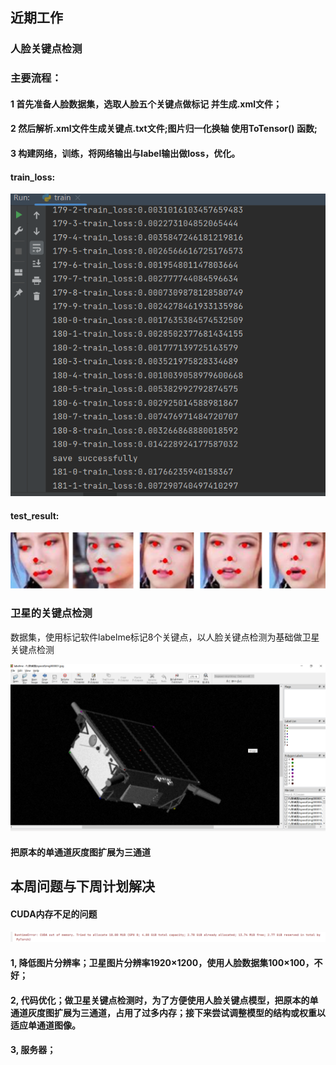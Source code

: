 ## 近期工作
### 人脸关键点检测
### 主要流程：
#### 1 首先准备人脸数据集，选取人脸五个关键点做标记 并生成.xml文件；
#### 2 然后解析.xml文件生成关键点.txt文件;图片归一化换轴 使用ToTensor() 函数;
#### 3 构建网络，训练，将网络输出与label输出做loss，优化。
#### train_loss: 
![流程图](images/8.30-1.png)
#### test_result:
![流程图](images/8.30-2.png)

### 卫星的关键点检测
数据集，使用标记软件labelme标记8个关键点，以人脸关键点检测为基础做卫星关键点检测

![流程图](images/8.30-3.png)

#### 把原本的单通道灰度图扩展为三通道

## 本周问题与下周计划解决
#### CUDA内存不足的问题
![流程图](images/8.30-4.png)
#### 1, 降低图片分辨率；卫星图片分辨率1920×1200，使用人脸数据集100×100，不好；
#### 2, 代码优化；做卫星关键点检测时，为了方便使用人脸关键点模型，把原本的单通道灰度图扩展为三通道，占用了过多内存；接下来尝试调整模型的结构或权重以适应单通道图像。
#### 3, 服务器；



